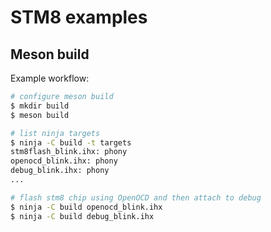 # STM8 examples

## Meson build
Example workflow:

```bash
# configure meson build
$ mkdir build
$ meson build

# list ninja targets
$ ninja -C build -t targets
stm8flash_blink.ihx: phony
openocd_blink.ihx: phony
debug_blink.ihx: phony
...

# flash stm8 chip using OpenOCD and then attach to debug
$ ninja -C build openocd_blink.ihx
$ ninja -C build debug_blink.ihx
```
